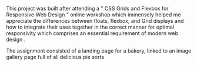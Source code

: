 This project was built after attending a " CSS Grids and Flexbox for Responsive Web Design " online workshop which immensely helped me appreciate the differences between floats, flexbox, and Grid displays and how to integrate their uses together in the correct manner for optimal responsivity which comprises an essential requirement of modern web design .

The assignment consisted of a landing page for a bakery, linked to an image gallery page full of all delicious pie sorts
